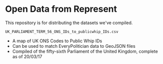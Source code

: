 # Open Data from Represent
This repository is for distributing the datasets we've compiled.

`UK_PARLIAMENT_TERM_56_ONS_IDs_to_publicwhip_IDs.csv`
* A map of UK ONS Codes to Public Whip IDs
* Can be used to match EveryPolitician data to GeoJSON files
* Compiled of the fifty-sixth Parliament of the United Kingdom, complete as of 20/03/17
